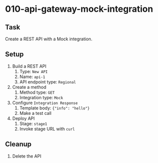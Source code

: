# 010-api-gateway-mock-integration

## Task

Create a REST API with a Mock integration.

## Setup

1. Build a REST API
    1. Type: `New API`
    2. Name: `api-1`
    3. API endpoint type: `Regional`
2. Create a method
    1. Method type: `GET`
    2. Integration type: `Mock`
3. Configure `Integration Response`
    1. Template body: `{"info": "hello"}`
    2. Make a test call
4. Deploy API
    1. Stage: `stage1`
    2. Invoke stage URL with `curl`

## Cleanup

1. Delete the API

